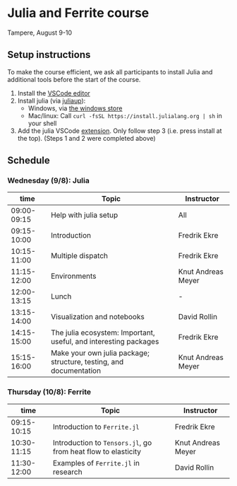 # Julia and Ferrite course
Tampere, August 9-10

## Setup instructions
To make the course efficient, we ask all participants to install Julia and additional tools before the start of the course. 

1. Install the [VSCode editor](https://code.visualstudio.com/)
2. Install julia (via [juliaup](https://github.com/JuliaLang/juliaup)):
   * Windows, via [the windows store](https://www.microsoft.com/store/apps/9NJNWW8PVKMN) 
   * Mac/linux: Call `curl -fsSL https://install.julialang.org | sh` in your shell
3. Add the julia VSCode [extension](https://marketplace.visualstudio.com/items?itemName=julialang.language-julia). Only follow step 3 (i.e. press install at the top). (Steps 1 and 2 were completed above)


## Schedule
### Wednesday (9/8): Julia
|        time |                                                              Topic |         Instructor |
| ----------- | ------------------------------------------------------------------ | ------------------ |
| 09:00-09:15 | Help with julia setup                                              | All                |
| 09:15-10:00 | Introduction                                                       | Fredrik Ekre       |
| 10:15-11:00 | Multiple dispatch                                                  | Fredrik Ekre       |
| 11:15-12:00 | Environments                                                       | Knut Andreas Meyer |
| 12:00-13:15 | Lunch                                                              | -                  |
| 13:15-14:00 | Visualization and notebooks                                        | David Rollin       |
| 14:15-15:00 | The julia ecosystem: Important, useful, and interesting packages   | Fredrik Ekre       |
| 15:15-16:00 | Make your own julia package; structure, testing, and documentation | Knut Andreas Meyer |

### Thursday (10/8): Ferrite
|        time |                                                              Topic |         Instructor |
| ----------- | ------------------------------------------------------------------ | ------------------ |
| 09:15-10:15 | Introduction to `Ferrite.jl`                                       | Fredrik Ekre       |
| 10:30-11:15 | Introduction to `Tensors.jl`, go from heat flow to elasticity      | Knut Andreas Meyer |
| 11:30-12:00 | Examples of `Ferrite.jl` in research                               | David Rollin       |

